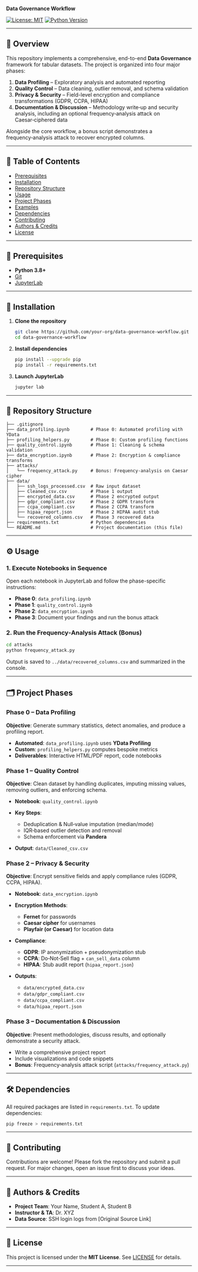 **Data Governance Workflow**

[![License: MIT](https://img.shields.io/badge/License-MIT-blue.svg)](#license)
[![Python Version](https://img.shields.io/badge/python-3.8%2B-green.svg)](#prerequisites)

---

## 📄 Overview

This repository implements a comprehensive, end-to-end **Data Governance** framework for tabular datasets. The project is organized into four major phases:

1. **Data Profiling** – Exploratory analysis and automated reporting
2. **Quality Control** – Data cleaning, outlier removal, and schema validation
3. **Privacy & Security** – Field-level encryption and compliance transformations (GDPR, CCPA, HIPAA)
4. **Documentation & Discussion** – Methodology write‑up and security analysis, including an optional frequency‑analysis attack on Caesar‑ciphered data

Alongside the core workflow, a bonus script demonstrates a frequency‑analysis attack to recover encrypted columns.

---

## 📑 Table of Contents

* [Prerequisites](#prerequisites)
* [Installation](#installation)
* [Repository Structure](#repository-structure)
* [Usage](#usage)
* [Project Phases](#project-phases)
* [Examples](#examples)
* [Dependencies](#dependencies)
* [Contributing](#contributing)
* [Authors & Credits](#authors--credits)
* [License](#license)

---

## 🔧 Prerequisites

* **Python 3.8+**
* [Git](https://git-scm.com/)
* [JupyterLab](https://jupyter.org/)

---

## 🚀 Installation

1. **Clone the repository**

   ```bash
   git clone https://github.com/your-org/data-governance-workflow.git
   cd data-governance-workflow
   ```

2. **Install dependencies**

   ```bash
   pip install --upgrade pip
   pip install -r requirements.txt
   ```

3. **Launch JupyterLab**

   ```bash
   jupyter lab
   ```

---

## 📂 Repository Structure

```text
├── .gitignore
├── data_profiling.ipynb        # Phase 0: Automated profiling with YData
├── profiling_helpers.py        # Phase 0: Custom profiling functions
├── quality_control.ipynb       # Phase 1: Cleaning & schema validation
├── data_encryption.ipynb       # Phase 2: Encryption & compliance transforms
├── attacks/
│   └── frequency_attack.py     # Bonus: Frequency‑analysis on Caesar cipher
├── data/
│   ├── ssh_logs_processed.csv  # Raw input dataset
│   ├── Cleaned_csv.csv         # Phase 1 output
│   ├── encrypted_data.csv      # Phase 2 encrypted output
│   ├── gdpr_compliant.csv      # Phase 2 GDPR transform
│   ├── ccpa_compliant.csv      # Phase 2 CCPA transform
│   ├── hipaa_report.json       # Phase 2 HIPAA audit stub
│   └── recovered_columns.csv   # Phase 3 recovered data
├── requirements.txt            # Python dependencies
└── README.md                   # Project documentation (this file)
```

---

## ⚙️ Usage

### 1. Execute Notebooks in Sequence

Open each notebook in JupyterLab and follow the phase-specific instructions:

* **Phase 0**: `data_profiling.ipynb`
* **Phase 1**: `quality_control.ipynb`
* **Phase 2**: `data_encryption.ipynb`
* **Phase 3**: Document your findings and run the bonus attack

### 2. Run the Frequency‑Analysis Attack (Bonus)

```bash
cd attacks
python frequency_attack.py
```

Output is saved to `../data/recovered_columns.csv` and summarized in the console.

---

## 🗂 Project Phases

### Phase 0 – Data Profiling

**Objective**: Generate summary statistics, detect anomalies, and produce a profiling report.

* **Automated**: `data_profiling.ipynb` uses **YData Profiling**
* **Custom**: `profiling_helpers.py` computes bespoke metrics
* **Deliverables**: Interactive HTML/PDF report, code notebooks

### Phase 1 – Quality Control

**Objective**: Clean dataset by handling duplicates, imputing missing values, removing outliers, and enforcing schema.

* **Notebook**: `quality_control.ipynb`
* **Key Steps**:

  * Deduplication & Null‑value imputation (median/mode)
  * IQR‑based outlier detection and removal
  * Schema enforcement via **Pandera**
* **Output**: `data/Cleaned_csv.csv`

### Phase 2 – Privacy & Security

**Objective**: Encrypt sensitive fields and apply compliance rules (GDPR, CCPA, HIPAA).

* **Notebook**: `data_encryption.ipynb`
* **Encryption Methods**:

  * **Fernet** for passwords
  * **Caesar cipher** for usernames
  * **Playfair (or Caesar)** for location data
* **Compliance**:

  * **GDPR**: IP anonymization + pseudonymization stub
  * **CCPA**: Do‑Not‑Sell flag + `can_sell_data` column
  * **HIPAA**: Stub audit report (`hipaa_report.json`)
* **Outputs**:

  * `data/encrypted_data.csv`
  * `data/gdpr_compliant.csv`
  * `data/ccpa_compliant.csv`
  * `data/hipaa_report.json`

### Phase 3 – Documentation & Discussion

**Objective**: Present methodologies, discuss results, and optionally demonstrate a security attack.

* Write a comprehensive project report
* Include visualizations and code snippets
* **Bonus**: Frequency‑analysis attack script (`attacks/frequency_attack.py`)

---

## 🛠 Dependencies

All required packages are listed in `requirements.txt`. To update dependencies:

```bash
pip freeze > requirements.txt
```

---

## 🤝 Contributing

Contributions are welcome! Please fork the repository and submit a pull request. For major changes, open an issue first to discuss your ideas.

---

## 👥 Authors & Credits

* **Project Team**: Your Name, Student A, Student B
* **Instructor & TA**: Dr. XYZ
* **Data Source**: SSH login logs from \[Original Source Link]

---

## 📜 License

This project is licensed under the **MIT License**. See [LICENSE](./LICENSE) for details.

---
